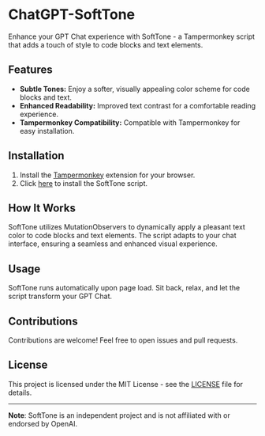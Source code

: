 # ChatGPT-SoftTone
Enhance your GPT Chat experience with SoftTone - a Tampermonkey script that adds a touch of style to code blocks and text elements.

## Features

- **Subtle Tones:** Enjoy a softer, visually appealing color scheme for code blocks and text.
- **Enhanced Readability:** Improved text contrast for a comfortable reading experience.
- **Tampermonkey Compatibility:** Compatible with Tampermonkey for easy installation.

## Installation

1. Install the [Tampermonkey](https://tampermonkey.net/) extension for your browser.
2. Click [here]([https://link-to-raw-script.js](https://raw.githubusercontent.com/Amritanshu1912/ChatGPT-SoftTone/main/dark.js)) to install the SoftTone script.

## How It Works

SoftTone utilizes MutationObservers to dynamically apply a pleasant text color to code blocks and text elements. The script adapts to your chat interface, ensuring a seamless and enhanced visual experience.

## Usage

SoftTone runs automatically upon page load. Sit back, relax, and let the script transform your GPT Chat.

## Contributions

Contributions are welcome! Feel free to open issues and pull requests.

## License

This project is licensed under the MIT License - see the [LICENSE](LICENSE) file for details.

---

**Note**: SoftTone is an independent project and is not affiliated with or endorsed by OpenAI.
